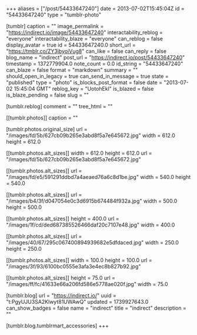 +++
aliases = ["/post/54433647240"]
date = 2013-07-02T15:45:04Z
id = "54433647240"
type = "tumblr-photo"

[tumblr]
caption = ""
image_permalink = "https://indirect.io/image/54433647240"
interactability_reblog = "everyone"
interactability_blaze = "everyone"
can_reblog = false
display_avatar = true
id = 54433647240.0
short_url = "https://tmblr.co/ZY3jbyoiVug8"
can_like = false
can_reply = false
blog_name = "indirect"
post_url = "https://indirect.io/post/54433647240"
timestamp = 1372779904.0
note_count = 0.0
id_string = "54433647240"
can_blaze = false
format = "markdown"
summary = ""
should_open_in_legacy = true
can_send_in_message = true
state = "published"
type = "photo"
is_blocks_post_format = false
date = "2013-07-02 15:45:04 GMT"
reblog_key = "UotohEkl"
is_blazed = false
is_blaze_pending = false
slug = ""

[tumblr.reblog]
comment = ""
tree_html = ""

[[tumblr.photos]]
caption = ""

[tumblr.photos.original_size]
url = "/images/fd/5b/627cb09b265e3abd8f5a7e645672.jpg"
width = 612.0
height = 612.0

[[tumblr.photos.alt_sizes]]
width = 612.0
height = 612.0
url = "/images/fd/5b/627cb09b265e3abd8f5a7e645672.jpg"

[[tumblr.photos.alt_sizes]]
url = "/images/fd/e5/591291ddbd7a4aeaed76a6c8d1be.jpg"
width = 540.0
height = 540.0

[[tumblr.photos.alt_sizes]]
url = "/images/b4/3f/d047054e0c3d6915b674484f932a.jpg"
width = 500.0
height = 500.0

[[tumblr.photos.alt_sizes]]
height = 400.0
url = "/images/1f/cd/ded687385526466daf20c7107e48.jpg"
width = 400.0

[[tumblr.photos.alt_sizes]]
url = "/images/40/67/295c067400894939682e5dfdaced.jpg"
width = 250.0
height = 250.0

[[tumblr.photos.alt_sizes]]
width = 100.0
height = 100.0
url = "/images/3f/93/6100bc0555e3afa3e4ec8b827b92.jpg"

[[tumblr.photos.alt_sizes]]
height = 75.0
url = "/images/ff/fc/41633e66a206fd586e5778ae020f.jpg"
width = 75.0

[tumblr.blog]
url = "https://indirect.io/"
uuid = "t:PgyUJU3SA2Klwyt81UWAwQ"
updated = 1739927643.0
can_show_badges = false
name = "indirect"
title = "indirect"
description = ""

[tumblr.blog.tumblrmart_accessories]
+++
